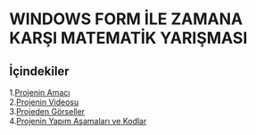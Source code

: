 # WINDOWS FORM İLE ZAMANA KARŞI MATEMATİK YARIŞMASI
## İçindekiler
 1.[Projenin Amacı]()</br>
 2.[Projenin Videosu]()</br>
 3.[Projeden Görseller]()</br>
 4.[Projenin Yapım Aşamaları ve Kodlar]()</br>

